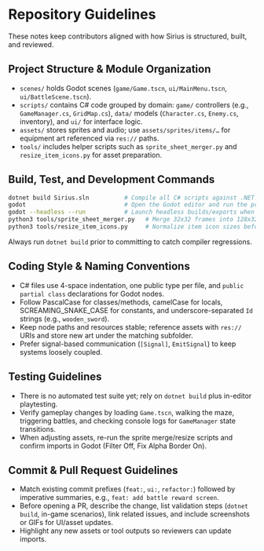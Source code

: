# Repository Guidelines

These notes keep contributors aligned with how Sirius is structured, built, and reviewed.

## Project Structure & Module Organization
- `scenes/` holds Godot scenes (`game/Game.tscn`, `ui/MainMenu.tscn`, `ui/BattleScene.tscn`).
- `scripts/` contains C# code grouped by domain: `game/` controllers (e.g., `GameManager.cs`, `GridMap.cs`), `data/` models (`Character.cs`, `Enemy.cs`, inventory), and `ui/` for interface logic.
- `assets/` stores sprites and audio; use `assets/sprites/items/…` for equipment art referenced via `res://` paths.
- `tools/` includes helper scripts such as `sprite_sheet_merger.py` and `resize_item_icons.py` for asset preparation.

## Build, Test, and Development Commands
```bash
dotnet build Sirius.sln          # Compile all C# scripts against .NET 8 / Godot SDK
godot                            # Open the Godot editor and run the project (F5)
godot --headless --run           # Launch headless builds/exports when scripting automation
python3 tools/sprite_sheet_merger.py   # Merge 32x32 frames into 128x32 sprite sheets
python3 tools/resize_item_icons.py     # Normalize item icon sizes before importing
```
Always run `dotnet build` prior to committing to catch compiler regressions.

## Coding Style & Naming Conventions
- C# files use 4-space indentation, one public type per file, and `public partial class` declarations for Godot nodes.
- Follow PascalCase for classes/methods, camelCase for locals, SCREAMING_SNAKE_CASE for constants, and underscore-separated `Id` strings (e.g., `wooden_sword`).
- Keep node paths and resources stable; reference assets with `res://` URIs and store new art under the matching subfolder.
- Prefer signal-based communication (`[Signal]`, `EmitSignal`) to keep systems loosely coupled.

## Testing Guidelines
- There is no automated test suite yet; rely on `dotnet build` plus in-editor playtesting.
- Verify gameplay changes by loading `Game.tscn`, walking the maze, triggering battles, and checking console logs for `GameManager` state transitions.
- When adjusting assets, re-run the sprite merge/resize scripts and confirm imports in Godot (Filter Off, Fix Alpha Border On).

## Commit & Pull Request Guidelines
- Match existing commit prefixes (`feat:`, `ui:`, `refactor:`) followed by imperative summaries, e.g., `feat: add battle reward screen`.
- Before opening a PR, describe the change, list validation steps (`dotnet build`, in-game scenarios), link related issues, and include screenshots or GIFs for UI/asset updates.
- Highlight any new assets or tool outputs so reviewers can update imports.
